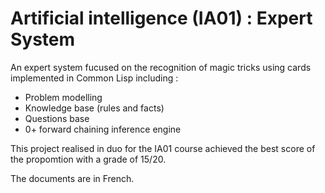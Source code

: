 # Artificial intelligence (IA01) : Expert System

An expert system fucused on the recognition of magic tricks using cards implemented in Common Lisp including :

- Problem modelling
- Knowledge base (rules and facts)
- Questions base
- 0+ forward chaining inference engine

This project realised in duo for the IA01 course achieved the best score of the propomtion with a grade of 15/20.

The documents are in French.
